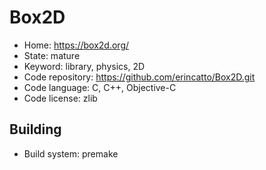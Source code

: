 # Box2D

- Home: https://box2d.org/
- State: mature
- Keyword: library, physics, 2D
- Code repository: https://github.com/erincatto/Box2D.git
- Code language: C, C++, Objective-C
- Code license: zlib


## Building

- Build system: premake
